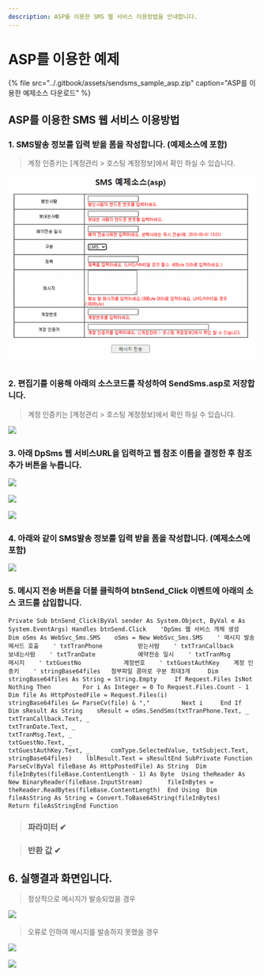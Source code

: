 ```yaml
---
description: ASP를 이용한 SMS 웹 서비스 이용방법을 안내합니다.
---
```


# ASP를 이용한 예제

{% file src="../.gitbook/assets/sendsms\_sample\_asp.zip" caption="ASP를 이용한 예제소스 다운로드" %}

## ASP를 이용한 SMS 웹 서비스 이용방법 <a id="asp-net-vb-sms"></a>

### 1. SMS발송 정보를 입력 받을 폼을 작성합니다. \(예제소스에 포함\) <a id="1-visual-studio-net"></a>

> 계정 인증키는 \[계정관리 &gt; 호스팅 계정정보\]에서 확인 하실 수 있습니다.​

![](../.gitbook/assets/asp_1.png)

### 2. 편집기를 이용해 아래의 소스코드를 작성하여 SendSms.asp로 저장합니다. <a id="2"></a>

> 계정 인증키는 \[계정관리 &gt; 호스팅 계정정보\]에서 확인 하실 수 있습니다.​


![](https://gblobscdn.gitbook.com/assets%2F-Mi_8LPPppX55FEwiSXr%2Fsync%2F66cdde2efe8e0c9368d075815e2cb8f45f6d850a.png?alt=media)

### 3. 아래 DpSms 웹 서비스URL을 입력하고 웹 참조 이름을 결정한 후 참조 추가 버튼을 누릅니다. <a id="3-dpsms-url"></a>

![](https://gblobscdn.gitbook.com/assets%2F-Mi_8LPPppX55FEwiSXr%2Fsync%2F4517d083a8d8548f9fda0307ccca85202476595c.png?alt=media)

![](https://gblobscdn.gitbook.com/assets%2F-Mi_8LPPppX55FEwiSXr%2F-MitoNE6xKzssr5Wb6cr%2F-MitwdcIisH9mclwajmP%2Fasp_vb_4.png?alt=media&token=6949d097-c82d-4ea0-b54b-bb8519a3242e)

![](https://gblobscdn.gitbook.com/assets%2F-Mi_8LPPppX55FEwiSXr%2Fsync%2F51d879f67585608d54341494d31f8647e8cf9ccd.png?alt=media)

### 4. 아래와 같이 SMS발송 정보를 입력 받을 폼을 작성합니다. \(예제소스에 포함\) <a id="4-sms"></a>

![](https://gblobscdn.gitbook.com/assets%2F-Mi_8LPPppX55FEwiSXr%2Fsync%2F51aedfcb9a0bc76de049861307aac8852024862b.png?alt=media)

### 5. 메시지 전송 버튼을 더블 클릭하여 btnSend\_Click 이벤트에 아래의 소스 코드를 삽입합니다. <a id="5-btnsend_click"></a>

```text
Private Sub btnSend_Click(ByVal sender As System.Object, ByVal e As System.EventArgs) Handles btnSend.Click    'DpSms 웹 서비스 개체 생성    Dim oSms As WebSvc_Sms.SMS    oSms = New WebSvc_Sms.SMS​    ' 메시지 발송   메서드 호출    ' txtTranPhone          받는사람    ' txtTranCallback      보내는사람    ' txtTranDate            예약전송 일시    ' txtTranMsg            메시지    ' txtGuestNo            계정번호    ' txtGuestAuthKey    계정 인증키    ' stringBase64files   첨부파일 콤마로 구분 최대3개​     Dim stringBase64files As String = String.Empty     If Request.Files IsNot Nothing Then         For i As Integer = 0 To Request.Files.Count - 1            Dim file As HttpPostedFile = Request.Files(i)            stringBase64files &= ParseCv(file) & ","         Next i     End If​    Dim sResult As String    sResult = oSms.SendSms(txtTranPhone.Text, _                                        txtTranCallback.Text, _                                        txtTranDate.Text, _                                        txtTranMsg.Text, _                                        txtGuestNo.Text, _                                        txtGuestAuthKey.Text, _      comType.SelectedValue, txtSubject.Text, stringBase64files)​    lblResult.Text = sResultEnd Sub​Private Function ParseCv(ByVal fileBase As HttpPostedFile) As String​  Dim fileInBytes(fileBase.ContentLength - 1) As Byte  Using theReader As New BinaryReader(fileBase.InputStream)       fileInBytes = theReader.ReadBytes(fileBase.ContentLength)  End Using  Dim fileAsString As String = Convert.ToBase64String(fileInBytes)     Return fileAsStringEnd Function
```

> ### **파라미터** ✔ <a id="undefined"></a>

> ### **반환 값** ✔ <a id="undefined-1"></a>

## 6. 실행결과 화면입니다. <a id="6"></a>

> 정상적으로 메시지가 발송되었을 경우

![](https://gblobscdn.gitbook.com/assets%2F-Mi_8LPPppX55FEwiSXr%2F-MitjzRZvtLoYKG1sP4Z%2F-MitkuNWdiRRkQoDnWrV%2Faspnet_8.png?alt=media&token=86418e41-759c-4c63-856a-4843f26b554b)

> 오류로 인하여 메시지를 발송하지 못했을 경우

![](https://gblobscdn.gitbook.com/assets%2F-Mi_8LPPppX55FEwiSXr%2F-MitjzRZvtLoYKG1sP4Z%2F-MitkuNXMMyJJ4oWr20t%2Faspnet_9.png?alt=media&token=ba1fbb17-ff42-4c12-bb6f-e21a9dc04729)

![](https://gblobscdn.gitbook.com/assets%2F-Mi_8LPPppX55FEwiSXr%2F-MitjzRZvtLoYKG1sP4Z%2F-MitkuNYhpaUzYrDQ2nf%2Faspnet_10.png?alt=media&token=a4aa77e4-bf0f-4081-aaeb-60dc11c2ae24)

